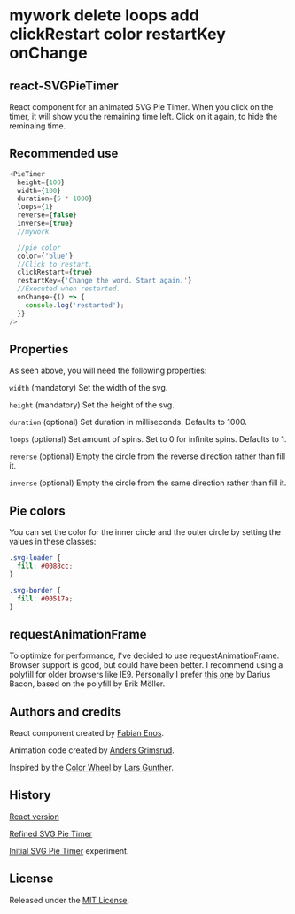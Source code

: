 # mywork delete loops add clickRestart color restartKey onChange

## react-SVGPieTimer

React component for an animated SVG Pie Timer.
When you click on the timer, it will show you the remaining time left. Click on it again, to hide the reminaing time.

## Recommended use

```javascript
<PieTimer
  height={100}
  width={100}
  duration={5 * 1000}
  loops={1}
  reverse={false}
  inverse={true}
  //mywork

  //pie color
  color={'blue'}
  //Click to restart.
  clickRestart={true}
  restartKey={'Change the word. Start again.'}
  //Executed when restarted.
  onChange={() => {
    console.log('restarted');
  }}
/>
```

## Properties

As seen above, you will need the following properties:

`width` (mandatory) Set the width of the svg.

`height` (mandatory) Set the height of the svg.

`duration` (optional) Set duration in milliseconds. Defaults to 1000.

`loops` (optional) Set amount of spins. Set to 0 for infinite spins. Defaults to 1.

`reverse` (optional) Empty the circle from the reverse direction rather than fill it.

`inverse` (optional) Empty the circle from the same direction rather than fill it.

## Pie colors

You can set the color for the inner circle and the outer circle by setting the values in these classes:

```css
.svg-loader {
  fill: #0088cc;
}

.svg-border {
  fill: #00517a;
}
```

## requestAnimationFrame

To optimize for performance, I've decided to use requestAnimationFrame. Browser support is good, but could have been better. I recommend using a polyfill for older browsers like IE9. Personally I prefer [this one](https://github.com/darius/requestAnimationFrame) by Darius Bacon, based on the polyfill by Erik Möller.

## Authors and credits

React component created by [Fabian Enos](http://fabianenos.com/).

Animation code created by [Anders Grimsrud](http://grint.no).

Inspired by the [Color Wheel](http://itpastorn.github.io/webbteknik/future-stuff/svg/color-wheel.html) by [Lars Gunther](https://github.com/itpastorn).

## History

[React version](https://github.com/fabianTMC/react-SVGPieTimer)

[Refined SVG Pie Timer](https://github.com/agrimsrud/svgPieTimer.js)

[Initial SVG Pie Timer](http://codepen.io/agrimsrud/pen/EmCoa) experiment.

## License

Released under the [MIT License](https://github.com/fabianTMC/react-SVGPieTimer/blob/master/LICENSE.txt).
